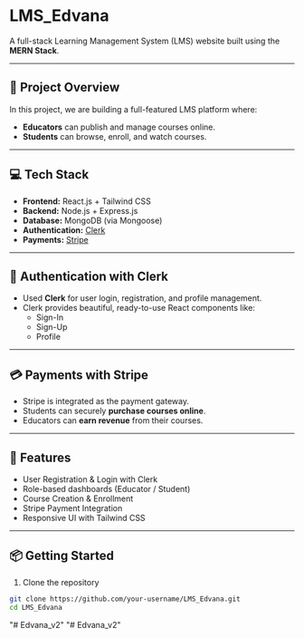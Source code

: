# LMS_Edvana

A full-stack Learning Management System (LMS) website built using the **MERN Stack**.

---

## 🚀 Project Overview

In this project, we are building a full-featured LMS platform where:

- **Educators** can publish and manage courses online.
- **Students** can browse, enroll, and watch courses.

---

## 💻 Tech Stack

- **Frontend:** React.js + Tailwind CSS
- **Backend:** Node.js + Express.js
- **Database:** MongoDB (via Mongoose)
- **Authentication:** [Clerk](https://clerk.dev)
- **Payments:** [Stripe](https://stripe.com)

---

## 🔐 Authentication with Clerk

- Used **Clerk** for user login, registration, and profile management.
- Clerk provides beautiful, ready-to-use React components like:
  - Sign-In
  - Sign-Up
  - Profile

---

## 💳 Payments with Stripe

- Stripe is integrated as the payment gateway.
- Students can securely **purchase courses online**.
- Educators can **earn revenue** from their courses.

---

## 🧪 Features

- User Registration & Login with Clerk
- Role-based dashboards (Educator / Student)
- Course Creation & Enrollment
- Stripe Payment Integration
- Responsive UI with Tailwind CSS

---

## 📦 Getting Started

1. Clone the repository

```bash
git clone https://github.com/your-username/LMS_Edvana.git
cd LMS_Edvana
```
"# Edvana_v2" 
"# Edvana_v2" 
